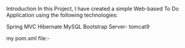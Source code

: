 Introduction
In this Project, I have created a simple Web-based To Do Application using the following technologies:

Spring MVC
Hibernate
MySQL
Bootstrap
Server- tomcat9


my pom.xml file:-

